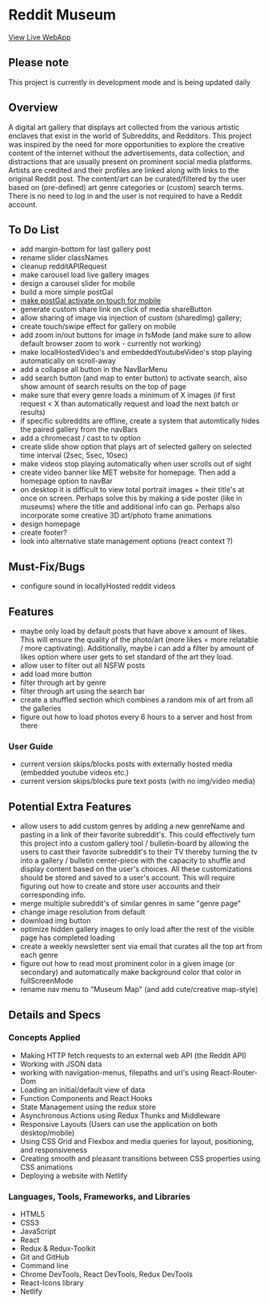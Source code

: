 # Reddit Museum

[View Live WebApp](https://redditmuseum.netlify.app/)

## Please note

This project is currently in development mode and is being updated daily

## Overview

A digital art gallery that displays art collected from the various artistic enclaves that exist in the world of Subreddits, and Redditors. This project was inspired by the need for more opportunities to explore the creative content of the internet without the advertisements, data collection, and distractions that are usually present on prominent social media platforms. Artists are credited and their profiles are linked along with links to the original Reddit post. The content/art can be curated/filtered by the user based on (pre-defined) art genre categories or (custom) search terms. There is no need to log in and the user is not required to have a Reddit account.

## To Do List

- add margin-bottom for last gallery post
- rename slider classNames
- cleanup redditAPIRequest
- make carousel load live gallery images
- design a carousel slider for mobile
- build a more simple postGal
- [make postGal activate on touch for mobile](https://css-tricks.com/simple-swipe-with-vanilla-javascript/)
- generate custom share link on click of media shareButton
- allow sharing of image via injection of custom (sharedImg) gallery;
- create touch/swipe effect for gallery on mobile
- add zoom in/out buttons for image in fsMode (and make sure to allow default browser zoom to work - currently not working)
- make localHostedVideo's and embeddedYoutubeVideo's stop playing automatically on scroll-away
- add a collapse all button in the NavBarMenu
- add search button (and map to enter button) to activate search, also show amount of search results on the top of page
- make sure that every genre loads a minimum of X images (if first request < X than automatically request and load the next batch or results)
- if specific subreddits are offline, create a system that automtically hides the paired gallery from the navBars
- add a chromecast / cast to tv option
- create slide show option that plays art of selected gallery on selected time interval (2sec, 5sec, 10sec)
- make videos stop playing automatically when user scrolls out of sight
- create video banner like MET website for homepage. Then add a homepage option to navBar
- on desktop it is difficult to view total portrait images + their title's at once on screen. Perhaps solve this by making a side poster (like in museums) where the title and additional info can go. Perhaps also incorporate some creative 3D art/photo frame animations
- design homepage
- create footer?
- look into alternative state management options (react context ?)

## Must-Fix/Bugs

- configure sound in locallyHosted reddit videos

## Features

- maybe only load by default posts that have above x amount of likes. This will ensure the quality of the photo/art (more likes = more relatable / more captivating). Additionally, maybe i can add a filter by amount of likes option where user gets to set standard of the art they load.
- allow user to filter out all NSFW posts
- add load more button
- filter through art by genre
- filter through art using the search bar
- create a shuffled section which combines a random mix of art from all the galleries
- figure out how to load photos every 6 hours to a server and host from there

### User Guide

- current version skips/blocks posts with externally hosted media (embedded youtube videos etc.)
- current version skips/blocks pure text posts (with no img/video media)

## Potential Extra Features

- allow users to add custom genres by adding a new genreName and pasting in a link of their favorite subreddit's. This could effectively turn this project into a custom gallery tool / bulletin-board by allowing the users to cast their favorite subreddit's to their TV thereby turning the tv into a gallery / bulletin center-piece with the capacity to shuffle and display content based on the user's choices. All these customizations should be stored and saved to a user's account. This will require figuring out how to create and store user accounts and their corresponding info.
- merge multiple subreddit's of similar genres in same "genre page"
- change image resolution from default
- download img button
- optimize hidden gallery images to only load after the rest of the visible page has completed loading
- create a weekly newsletter sent via email that curates all the top art from each genre
- figure out how to read most prominent color in a given image (or secondary) and automatically make background color that color in fullScreenMode
- rename nav menu to "Museum Map" (and add cute/creative map-style)

## Details and Specs

### Concepts Applied

- Making HTTP fetch requests to an external web API (the Reddit API)
- Working with JSON data
- working with navigation-menus, filepaths and url's using React-Router-Dom
- Loading an initial/default view of data
- Function Components and React Hooks
- State Management using the redux store
- Asynchronous Actions using Redux Thunks and Middleware
- Responsive Layouts (Users can use the application on both desktop/mobile)
- Using CSS Grid and Flexbox and media queries for layout, positioning, and responsiveness
- Creating smooth and pleasant transitions between CSS properties using CSS animations
- Deploying a website with Netlify

### Languages, Tools, Frameworks, and Libraries

- HTML5
- CSS3
- JavaScript
- React
- Redux & Redux-Toolkit
- Git and GitHub
- Command line
- Chrome DevTools, React DevTools, Redux DevTools
- React-Icons library
- Netlify
